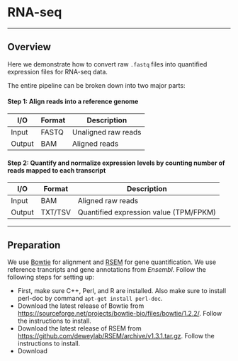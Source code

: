 # RNA-seq

***
## Overview

Here we demonstrate how to convert raw `.fastq` files into quantified expression files for RNA-seq data.

The entire pipeline can be broken down into two major parts:
#### Step 1: Align reads into a reference genome

I/O       |   Format   | Description
--------- | ---------- | -----------------------
Input     |   FASTQ    |  Unaligned raw reads
Output    |    BAM     |  Aligned reads

#### Step 2: Quantify and normalize expression levels by counting number of reads mapped to each transcript

I/O       |   Format     | Description
--------- | ------------ | -----------------------
Input     |    BAM       |  Aligned raw reads
Output    |    TXT/TSV   |  Quantified expression value (TPM/FPKM)

***
## Preparation

We use [Bowtie](http://bowtie-bio.sourceforge.net/index.shtml) for alignment and [RSEM](https://deweylab.github.io/RSEM/) for gene quantification. We use reference trancripts and gene annotations from *Ensembl*. Follow the following steps for setting up:

* First, make sure C++, Perl, and R are installed. Also make sure to install perl-doc by command `apt-get install perl-doc`.
* Download the latest release of Bowtie from https://sourceforge.net/projects/bowtie-bio/files/bowtie/1.2.2/. Follow the instructions to install.
* Download the latest release of RSEM from https://github.com/deweylab/RSEM/archive/v1.3.1.tar.gz. Follow the instructions to install.
* Download 
